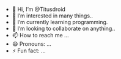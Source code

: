 - 👋 Hi, I’m @Titusdroid
- 👀 I’m interested in many things..
- 🌱 I’m currently learning programming.
- 💞️ I’m looking to collaborate on anything..
- 📫 How to reach me ...
- 😄 Pronouns: ...
- ⚡ Fun fact: ...

<!---
Titusdroid/Titusdroid is a ✨ special ✨ repository because its `README.md` (this file) appears on your GitHub profile.
You can click the Preview link to take a look at your changes.
--->
